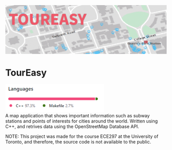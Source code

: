![Banner](/images/toureasy.png)
# TourEasy
![Language Stats](/images/languageStats.png)<br/>
A map application that shows important information such as subway stations and points of interests for cities around the world. Written using C++, and retrives data using the OpenStreetMap Database API.<br/>

NOTE: This project was made for the course ECE297 at the University of Toronto, and therefore, the source code is not available to the public.
